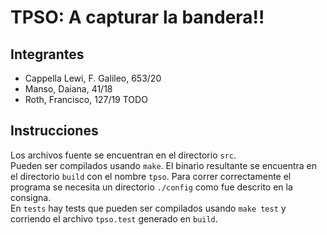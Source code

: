 # TPSO: A capturar la bandera!!

## Integrantes

- Cappella Lewi, F. Galileo, 653/20
- Manso, Daiana, 41/18
- Roth, Francisco, 127/19
TODO

## Instrucciones

Los archivos fuente se encuentran en el directorio `src`.  
Pueden ser compilados usando `make`. El binario resultante se encuentra en el directorio `build` con el nombre `tpso`. Para correr correctamente el programa se necesita un directorio `./config` como fue descrito en la consigna.  
En `tests` hay tests que pueden ser compilados usando `make test` y corriendo el archivo `tpso.test` generado en `build`.

